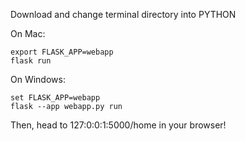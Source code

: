 Download and change terminal directory into PYTHON

On Mac: 
```
export FLASK_APP=webapp
flask run
```

On Windows:
```
set FLASK_APP=webapp
flask --app webapp.py run
```

Then, head to 127:0:0:1:5000/home in your browser!
